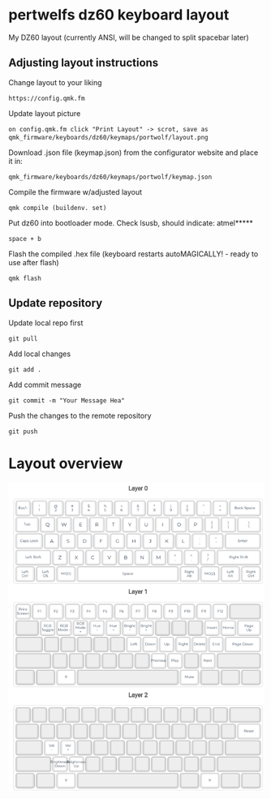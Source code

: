 # pertwelfs dz60 keyboard layout

My DZ60 layout (currently ANSI, will be changed to split spacebar later)

## Adjusting layout instructions

Change layout to your liking
```
https://config.qmk.fm
```
Update layout picture

```
on config.qmk.fm click "Print Layout" -> scrot, save as qmk_firmware/keyboards/dz60/keymaps/portwolf/layout.png
```
Download .json file (keymap.json) from the configurator website and place it in:
```
qmk_firmware/keyboards/dz60/keymaps/portwolf/keymap.json
```
Compile the firmware w/adjusted layout
```
qmk compile (buildenv. set)
```
Put dz60 into bootloader mode. Check lsusb, should indicate: atmel*****
```
space + b
```
Flash the compiled .hex file (keyboard restarts autoMAGICALLY! - ready to use after flash)
```
qmk flash
```
## Update repository
Update local repo first
```
git pull
```

Add local changes
```
git add .
```

Add commit message
```
git commit -m "Your Message Hea"
```

Push the changes to the remote repository
```
git push
```

# Layout overview
![current layout](https://github.com/portwolf/qmk_firmware/blob/portwolf/keyboards/dz60/keymaps/portwolf/layout.png)

